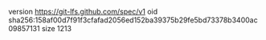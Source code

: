 version https://git-lfs.github.com/spec/v1
oid sha256:158af00d7f91f3cfafad2056ed152ba39375b29fe5bd73378b3400ac09857131
size 1213
